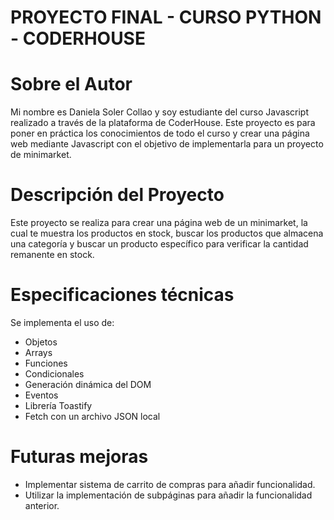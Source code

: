 # PROYECTO FINAL - CURSO PYTHON - CODERHOUSE

# Sobre el Autor

Mi nombre es Daniela Soler Collao y soy estudiante del curso Javascript realizado a través de la plataforma de CoderHouse. Este proyecto es para poner en práctica los conocimientos de todo el curso y crear una página web mediante Javascript con el objetivo de implementarla para un proyecto de minimarket.

# Descripción del Proyecto

Este proyecto se realiza para crear una página web de un minimarket, la cual te muestra los productos en stock, buscar los productos que almacena una categoría y buscar un producto específico para verificar la cantidad remanente en stock.

# Especificaciones técnicas

Se implementa el uso de:
- Objetos
- Arrays
- Funciones
- Condicionales
- Generación dinámica del DOM
- Eventos
- Librería Toastify
- Fetch con un archivo JSON local

# Futuras mejoras

- Implementar sistema de carrito de compras para añadir funcionalidad.
- Utilizar la implementación de subpáginas para añadir la funcionalidad anterior.